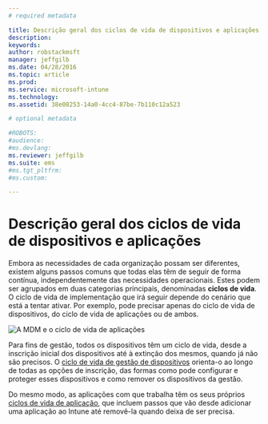 ```yaml
---
# required metadata

title: Descrição geral dos ciclos de vida de dispositivos e aplicações | Microsoft Intune
description:
keywords:
author: robstackmsft
manager: jeffgilb
ms.date: 04/28/2016
ms.topic: article
ms.prod:
ms.service: microsoft-intune
ms.technology:
ms.assetid: 38e08253-14a0-4cc4-87be-7b110c12a523

# optional metadata

#ROBOTS:
#audience:
#ms.devlang:
ms.reviewer: jeffgilb
ms.suite: ems
#ms.tgt_pltfrm:
#ms.custom:

---
```


# Descrição geral dos ciclos de vida de dispositivos e aplicações

Embora as necessidades de cada organização possam ser diferentes, existem alguns passos comuns que todas elas têm de seguir de forma contínua, independentemente das necessidades operacionais. Estes podem ser agrupados em duas categorias principais, denominadas **ciclos de vida**. O ciclo de vida de implementação que irá seguir depende do cenário que está a tentar ativar. Por exemplo, pode precisar apenas do ciclo de vida de dispositivos, do ciclo de vida de aplicações ou de ambos.

![A MDM e o ciclo de vida de aplicações](./media/device_appslifecycle_nobg.png "mobile device and app lifecycles")

Para fins de gestão, todos os dispositivos têm um ciclo de vida, desde a inscrição inicial dos dispositivos até à extinção dos mesmos, quando já não são precisos. O [ciclo de vida de gestão de dispositivos](overview-of-device-lifecycle-in-microsoft-intune.md) orienta-o ao longo de todas as opções de inscrição, das formas como pode configurar e proteger esses dispositivos e como remover os dispositivos da gestão.

Do mesmo modo, as aplicações com que trabalha têm os seus próprios [ciclos de vida de aplicação](overview-of-app-lifecycle-in-microsoft-intune.md), que incluem passos que vão desde adicionar uma aplicação ao Intune até removê-la quando deixa de ser precisa.


<!--HONumber=May16_HO1-->


